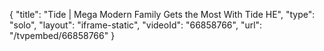 {
    "title": "Tide | Mega Modern Family Gets the Most With Tide HE",
    "type": "solo",
    "layout": "iframe-static",
    "videoId": "66858766",
    "url": "\/tvpembed\/66858766"
}